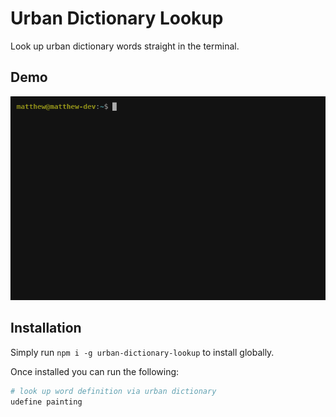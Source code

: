 # Urban Dictionary Lookup

Look up urban dictionary words straight in the terminal.


## Demo

![Alt text](demo.gif?raw=true "Demo")


## Installation

Simply run `npm i -g urban-dictionary-lookup` to install globally.

Once installed you can run the following:

```bash
# look up word definition via urban dictionary
udefine painting
```
